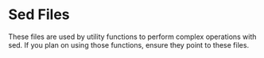 # Sed Files
These files are used by utility functions to perform complex operations with sed.  If you plan on using those functions, ensure they point to these files.
